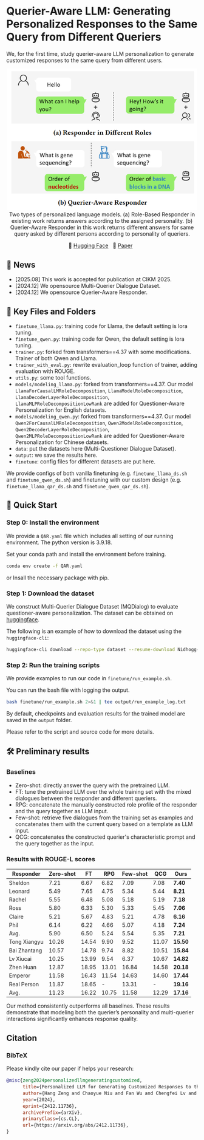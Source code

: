 # Querier-Aware LLM: Generating Personalized Responses to the Same Query from Different Queriers

We, for the first time, study querier-aware LLM personalization to generate customized responses to the same query from different users.

<!-- > this version of code contains `finetune` and `finetune_qar` (our design)  -->

<div align="center">
    <img src="asserts/problem.png" alt="pipeline" width="500"/><br>
    <span>Two types of personalized language models. (a) Role-Based Responder in existing work returns answers according to the assigned personality. (b) Querier-Aware Responder in this work returns different answers for same query asked by different persons according to personality of queriers.</span>
</div>

<p align="center">
       🤗 <a href="https://huggingface.co/datasets/Nidhogg-zh/Multi-Querier_Dialogue">Hugging Face</a> &nbsp&nbsp📑 <a href="https://arxiv.org/abs/2412.11736">Paper</a>&nbsp&nbsp
</p>


## 📢 News
- [2025.08] This work is accepted for publication at CIKM 2025.  
- [2024.12] We opensource Multi-Querier Dialogue Dataset.  
- [2024.12] We opensource Querier-Aware Responder.

## 📁 Key Files and Folders
- `finetune_llama.py`: training code for Llama, the default setting is lora tuning.
- `finetune_qwen.py`: training code for Qwen, the default setting is lora tuning.
- `trainer.py`: forked from transformers==4.37 with some modifications. Trainer of both Qwen and Llama. 
- `trainer_with_eval.py`: rewrite evaluation_loop function of trainer, adding evaluation with ROUGE.
- `utils.py`: some tool functions.
- `models/modeling_llama.py`: forked from transformers==4.37. Our model `LlamaForCausalLMRoleDecomposition`, `LlamaModelRoleDecomposition`, `LlamaDecoderLayerRoleDecomposition`, `LlamaMLPRoleDecompositionLowRank` are added for Questioner-Aware Personalization for English datasets. 
- `models/modeling_qwen.py`: forked from transformers==4.37. Our model `Qwen2ForCausalLMRoleDecomposition`, `Qwen2ModelRoleDecomposition`, `Qwen2DecoderLayerRoleDecomposition`, `Qwen2MLPRoleDecompositionLowRank` are added for Questioner-Aware Personalization for Chinese datasets. 
- `data`: put the datasets here (Multi-Questioner Dialogue Dataset).
- `output`: we save the results here. 
- `finetune`: config files for different datasets are put here. 

We provide configs of both vanilla finetuning (e.g. `finetune_llama_ds.sh` and `finetune_qwen_ds.sh`) and finetuning with our custom design (e.g. `finetune_llama_qar_ds.sh` and `finetune_qwen_qar_ds.sh`).

## 🚀 Quick Start

### Step 0: Install the environment
We provide a `QAR.yaml` file which includes all setting of our running environment. The python version is 3.9.18.

Set your conda path and install the environment before training. 
```sh
conda env create -f QAR.yaml
```
or Insall the necessary package with pip. 

### Step 1: Download the dataset
We construct Multi-Querier Dialogue Dataset (MQDialog) to evaluate questioner-aware personalization. The dataset can be obtained on [huggingface](https://huggingface.co/datasets/Nidhogg-zh/Multi-Querier_Dialogue). 

The following is an example of how to download the dataset using the `huggingface-cli`:
```bash
huggingface-cli download --repo-type dataset --resume-download Nidhogg-zh/Multi-Querier_Dialogue --local-dir data
```

### Step 2: Run the training scripts
We provide examples to run our code in `finetune/run_example.sh`.   

You can run the bash file with logging the output.
```sh
bash finetune/run_example.sh 2>&1 | tee output/run_example_log.txt
``` 
By default, checkpoints and evaluation results for the trained model are saved in the `output` folder.

Please refer to the script and source code for more details.

## 🛠️ Preliminary results

### Baselines
- Zero-shot: directly answer the query with the pretrained LLM.  
- FT: tune the pretrained LLM over the whole training set with the mixed dialogues between the responder and different queriers.
- RPG: concatenate the manually constructed role profile of the responder and the query together as LLM input.
- Few-shot: retrieve five dialogues from the training set as examples and concatenates them with the current query based on a template as LLM input.
- QCG: concatenates the constructed querier's characteristic prompt and the query together as the input. 

### Results with ROUGE-L scores
|	Responder	|	Zero-shot	|	FT	|	RPG	|	Few-shot	|	QCG	|	Ours	|
|	---	|	---	|	---	|	---	|	---	|	---	|	---	|
|	Sheldon	|	7.21	|	6.67	|	6.82	|	7.09	|	7.08	|	**7.40**	|
|	Leonard	|	5.49	|	7.65	|	4.75	|	5.34	|	5.44	|	**8.21**	|
|	Rachel	|	5.55	|	6.48	|	5.08	|	5.18	|	5.19	|	**7.18**	|
|	Ross	|	5.80	|	6.33	|	5.30	|	5.33	|	5.45	|	**7.06**	|
|	Claire 	|	5.21	|	5.67	|	4.83	|	5.21	|	4.78	|	**6.16**	|
|	Phil	|	6.14	|	6.22	|	4.66	|	5.07	|	4.18	|	**7.24**	|
|	Avg.	|	5.90	|	6.50	|	5.24	|	5.54	|	5.35	|	**7.21**	|
|	Tong Xiangyu	|	10.26	|	14.54	|	9.90	|	9.52	|	11.07	|	**15.50**	|
|	Bai Zhantang	|	10.57	|	14.78	|	9.74	|	8.82	|	10.51	|	**15.84**	|
|	Lv Xiucai	|	10.25	|	13.99	|	9.54	|	6.37	|	10.67	|	**14.82**	|
|	Zhen Huan	|	12.87	|	18.95	|	13.01	|	16.84	|	14.58	|	**20.18**	|
|	Emperor	|	11.58	|	16.43	|	11.54	|	14.63	|	14.60	|	**17.44**	|
|	Real Person	|	11.87	|	18.65	|	-	|	13.31	|	-	|	**19.16**	|
|	Avg.	|	11.23	|	16.22	|	10.75	|	11.58	|	12.29	|	**17.16**	|

Our method consistently outperforms all baselines. These results demonstrate that modeling both the querier’s personality and multi-querier interactions significantly enhances response quality.

## Citation
### BibTeX
Please kindly cite our paper if helps your research:

```bib
@misc{zeng2024personalizedllmgeneratingcustomized,
      title={Personalized LLM for Generating Customized Responses to the Same Query from Different Users}, 
      author={Hang Zeng and Chaoyue Niu and Fan Wu and Chengfei Lv and Guihai Chen},
      year={2024},
      eprint={2412.11736},
      archivePrefix={arXiv},
      primaryClass={cs.CL},
      url={https://arxiv.org/abs/2412.11736}, 
}
```
